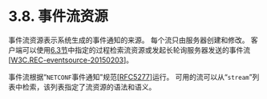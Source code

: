 # 3.8. 事件流资源

事件流资源表示系统生成的事件通知的来源。 每个流只由服务器创建和修改。 客户端可以使用[6.3节](../section-6/6.3.md)中指定的过程检索流资源或发起长轮询服务器发送的事件流[[W3C.REC-eventsource-20150203](https://tools.ietf.org/html/rfc8040#ref-W3C.REC-eventsource-20150203)]。

事件流根据“`NETCONF`事件通知”规范[[RFC5277](https://tools.ietf.org/html/rfc5277)]运行。 可用的流可以从“`stream`”列表中检索，该列表指定了流资源的语法和语义。
